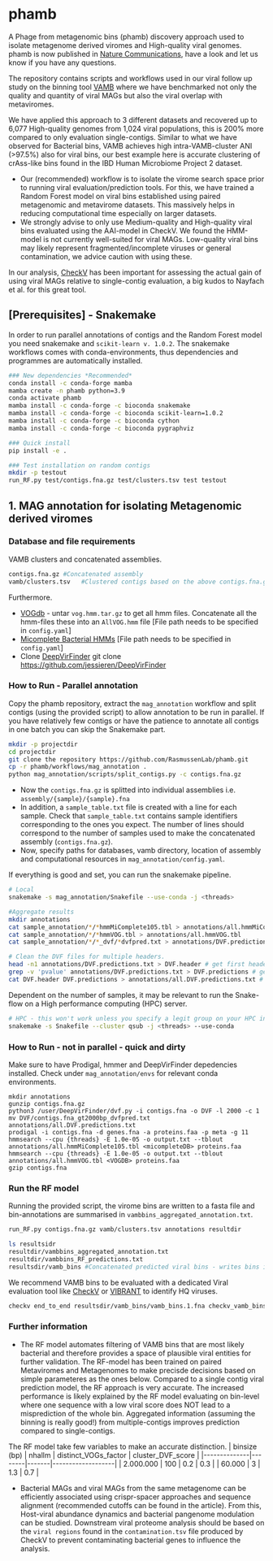 # phamb
A Phage from metagenomic bins (phamb) discovery approach used to isolate metagenome derived viromes and High-quality viral genomes. phamb is now published in [Nature Communications](https://www.nature.com/articles/s41467-022-28581-5), have a look and let us know if you have any questions.

The repository contains scripts and workflows used in our viral follow up study on the binning tool [VAMB](https://github.com/RasmussenLab/vamb) where we have benchmarked not only the quality and quantity of viral MAGs but also the viral overlap with metaviromes.

We have applied this approach to 3 different datasets and recovered up to 6,077 High-quality genomes from 1,024 viral populations, this is 200% more compared to only evaluation single-contigs. Similar to what we have observed for Bacterial bins, VAMB achieves high intra-VAMB-cluster ANI (>97.5%) also for viral bins, our best example here is accurate clustering of crAss-like bins found in the IBD Human Microbiome Project 2 dataset. 

- Our (recommended) workflow is to isolate the virome search space prior to running viral evaluation/prediction tools. For this, we have trained a Random Forest model on viral bins established using paired metagenomic and metavirome datasets. This massively helps in reducing computational time especially on larger datasets.
- We strongly advise to only use Medium-quality and High-quality viral bins evaluated using the AAI-model in CheckV. We found the HMM-model is not currently well-suited for viral MAGs. Low-quality viral bins may likely represent fragmented/incomplete viruses or general contamination, we advice caution with using these. 

In our analysis, [CheckV](https://bitbucket.org/berkeleylab/checkv/src/master/) has been important for assessing the actual gain of using viral MAGs relative to single-contig evaluation, a big kudos to Nayfach et al. for this great tool. 

## [Prerequisites] - Snakemake 

In order to run parallel annotations of contigs and the Random Forest model you need snakemake and `scikit-learn v. 1.0.2`. The snakemake workflows comes with conda-environments, thus dependencies and programmes are automatically installed. 
```bash
### New dependencies *Recommended*
conda install -c conda-forge mamba
mamba create -n phamb python=3.9
conda activate phamb 
mamba install -c conda-forge -c bioconda snakemake
mamba install -c conda-forge -c bioconda scikit-learn=1.0.2
mamba install -c conda-forge -c bioconda cython
mamba install -c conda-forge -c bioconda pygraphviz

### Quick install 
pip install -e .

### Test installation on random contigs
mkdir -p testout 
run_RF.py test/contigs.fna.gz test/clusters.tsv test testout

```


## 1. MAG annotation for isolating Metagenomic derived viromes

### Database and file requirements
VAMB clusters and concatenated assemblies. 

```bash
contigs.fna.gz #Concatenated assembly 
vamb/clusters.tsv   #Clustered contigs based on the above contigs.fna.gz file 
```
Furthermore. 
* [VOGdb](https://vogdb.csb.univie.ac.at/download) - untar `vog.hmm.tar.gz` to get all hmm files. Concatenate all the hmm-files these into an `AllVOG.hmm` file  [File path needs to be specified in `config.yaml`]
* [Micomplete Bacterial HMMs](https://bitbucket.org/evolegiolab/micomplete/src/master/micomplete/share/Bact105.hmm)   [File path needs to be specified in `config.yaml`]
* Clone [DeepVirFinder](https://github.com/jessieren/DeepVirFinder) git clone https://github.com/jessieren/DeepVirFinder

### How to Run - Parallel annotation
Copy the phamb repository, extract the `mag_annotation` workflow and split contigs (using the provided script) to allow annotation to be run in parallel.
If you have relatively few contigs or have the patience to annotate all contigs in one batch you can skip the Snakemake part.

```bash
mkdir -p projectdir 
cd projectdir 
git clone the repository https://github.com/RasmussenLab/phamb.git
cp -r phamb/workflows/mag_annotation .
python mag_annotation/scripts/split_contigs.py -c contigs.fna.gz 
```

- Now the `contigs.fna.gz` is splitted into individual assemblies i.e. `assembly/{sample}/{sample}.fna`
- In addition, a `sample_table.txt` file is created with a line for each sample. Check that `sample_table.txt` contains sample identifiers corresponding to the ones you expect. The number of lines should correspond to the number of samples used to make the concatenated assembly (`contigs.fna.gz`).
- Now, specify paths for databases, vamb directory, location of assembly and computational resources in `mag_annotation/config.yaml`.

If everything is good and set, you can run the snakemake pipeline.
```bash
# Local 
snakemake -s mag_annotation/Snakefile --use-conda -j <threads>

#Aggregate results
mkdir annotations
cat sample_annotation/*/*hmmMiComplete105.tbl > annotations/all.hmmMiComplete105.tbl
cat sample_annotation/*/*hmmVOG.tbl > annotations/all.hmmVOG.tbl
cat sample_annotation/*/*_dvf/*dvfpred.txt > annotations/DVF.predictions.txt

# Clean the DVF files for multiple headers.
head -n1 annotations/DVF.predictions.txt > DVF.header # get first header
grep -v 'pvalue' annotations/DVF.predictions.txt > DVF.predictions # get predictions 
cat DVF.header DVF.predictions > annotations/all.DVF.predictions.txt # combine

```

Dependent on the number of samples, it may be relevant to run the Snake-flow on a High performance computing (HPC) server.
```bash
# HPC - this won't work unless you specify a legit group on your HPC in `config.yaml`
snakemake -s Snakefile --cluster qsub -j <threads> --use-conda
```

### How to Run - not in parallel - quick and dirty
Make sure to have Prodigal, hmmer and DeepVirFinder depedencies installed. Check under `mag_annotation/envs` for relevant conda environments. 
```
mkdir annotations
gunzip contigs.fna.gz
python3 /user/DeepVirFinder/dvf.py -i contigs.fna -o DVF -l 2000 -c 1
mv DVF/contigs.fna_gt2000bp_dvfpred.txt annotations/all.DVF.predictions.txt
prodigal -i contigs.fna -d genes.fna -a proteins.faa -p meta -g 11
hmmsearch --cpu {threads} -E 1.0e-05 -o output.txt --tblout annotations/all.hmmMiComplete105.tbl <micompleteDB> proteins.faa
hmmsearch --cpu {threads} -E 1.0e-05 -o output.txt --tblout annotations/all.hmmVOG.tbl <VOGDB> proteins.faa
gzip contigs.fna
```

### Run the RF model
Running the provided script, the virome bins are written to a fasta file and bin-annotations are summarised in `vambbins_aggregated_annotation.txt`. 
```bash
run_RF.py contigs.fna.gz vamb/clusters.tsv annotations resultdir

ls resultsidr
resultdir/vambbins_aggregated_annotation.txt
resultdir/vambbins_RF_predictions.txt
resultsdir/vamb_bins #Concatenated predicted viral bins - writes bins in chunks to files so there might be several! 
```
 
We recommend VAMB bins to be evaluated with a dedicated Viral evaluation tool like [CheckV](https://bitbucket.org/berkeleylab/checkv/src/master/) or [VIBRANT](https://github.com/AnantharamanLab/VIBRANT) to identify HQ viruses. 

```bash
checkv end_to_end resultsdir/vamb_bins/vamb_bins.1.fna checkv_vamb_bins  
```




### Further information 

- The RF model automates filtering of VAMB bins that are most likely bacterial and therefore provides a space of plausible viral entities for further validation. The RF-model has been trained on paired Metaviromes and Metagenomes to make precisde decisions based on simple parameteres as the ones below. Compared to a single contig viral prediction model, the RF approach is very accurate. The increased performance is likely explained by the RF model evaluating on bin-level where one sequence with a low viral score does NOT lead to a misprediction of the whole bin. Aggregated information (assuming the binning is really good!) from multiple-contigs improves prediction compared to single-contigs.

The RF model take few variables to make an accurate distinction.
| binsize (bp) | nhallm | distinct_VOGs_factor | cluster_DVF_score |
|--------------|--------|-------|-------------------|
| 2.000.000    | 100    | 0.2   | 0.3               |
| 60.000       | 3      | 1.3   | 0.7               |


- Bacterial MAGs and viral MAGs from the same metagenome can be efficiently associated using crispr-spacer approaches and sequence alignment (recommended cutoffs can be found in the article). From this, Host-viral abundance dynamics and bacterial pangenome modulation can be studied. Downstream viral proteome analysis should be based on the `viral regions` found in the `contamination.tsv` file produced by CheckV to prevent contaminating bacterial genes to influence the analysis. 
